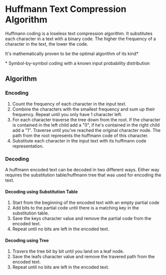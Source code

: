 # Huffmann Text Compression Algorithm
Huffmann coding is a loseless text compression algorithm. It substitutes each character in a text with a binary code. The higher the frequency of a character in the text, the lower the code.

It's mathematically proven to be the optimal algorithm of its kind*

\* Symbol-by-symbol coding with a known input probability distribution

## Algorithm
### Encoding
1. Count the frequency of each character in the input text.
1. Combine the characters with the smallest frequency and sum up their frequency. Repeat until you only have 1 character left.
1. For each character traverse the tree down from the root. If the character is contained in the left child add a "0", if he's contained in the right child add a "1". Traverse until you've reached the original character node. The path from the root represents the huffmann code of this character.
1. Substitute each character in the input text with its huffmann code representation.

### Decoding
A huffmann encoded text can be decoded in two different ways. Either way requires the substitution table/huffmann tree that was used for encoding the text. 

#### Decoding using Substitution Table
1. Start from the beginning of the encoded text with an empty partial code
1. Add bits to the partial code until there is a matching key in the substitution table.
1. Save the keys character value and remove the partial code from the encoded text.
1. Repeat until no bits are left in the encoded text.

#### Decoding using Tree
1. Travers the tree bit by bit until you land on a leaf node.
1. Save the leafs character value and remove the travered path from the encoded text.
1. Repeat until no bits are left in the encoded text.